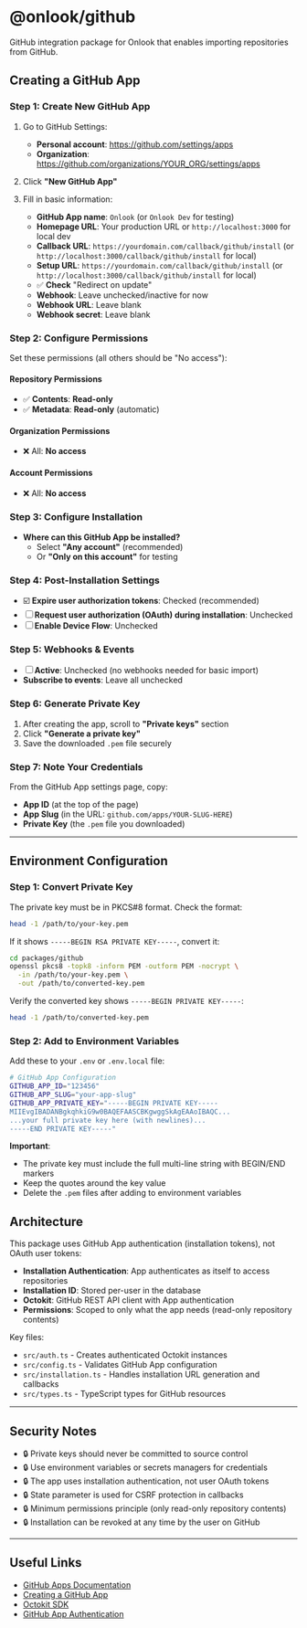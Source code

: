 # @onlook/github

GitHub integration package for Onlook that enables importing repositories from GitHub.

## Creating a GitHub App

### Step 1: Create New GitHub App

1. Go to GitHub Settings:
   - **Personal account**: https://github.com/settings/apps
   - **Organization**: https://github.com/organizations/YOUR_ORG/settings/apps

2. Click **"New GitHub App"**

3. Fill in basic information:
   - **GitHub App name**: `Onlook` (or `Onlook Dev` for testing)
   - **Homepage URL**: Your production URL or `http://localhost:3000` for local dev
   - **Callback URL**: `https://yourdomain.com/callback/github/install` (or `http://localhost:3000/callback/github/install` for local)
   - **Setup URL**: `https://yourdomain.com/callback/github/install` (or `http://localhost:3000/callback/github/install` for local)
   - ✅ **Check** "Redirect on update"
   - **Webhook**: Leave unchecked/inactive for now
   - **Webhook URL**: Leave blank
   - **Webhook secret**: Leave blank

### Step 2: Configure Permissions

Set these permissions (all others should be "No access"):

#### Repository Permissions
- ✅ **Contents**: **Read-only**
- ✅ **Metadata**: **Read-only** (automatic)

#### Organization Permissions
- ❌ All: **No access**

#### Account Permissions
- ❌ All: **No access**

### Step 3: Configure Installation

- **Where can this GitHub App be installed?**
  - Select **"Any account"** (recommended)
  - Or **"Only on this account"** for testing

### Step 4: Post-Installation Settings

- ☑️ **Expire user authorization tokens**: Checked (recommended)
- ☐ **Request user authorization (OAuth) during installation**: Unchecked
- ☐ **Enable Device Flow**: Unchecked

### Step 5: Webhooks & Events

- ☐ **Active**: Unchecked (no webhooks needed for basic import)
- **Subscribe to events**: Leave all unchecked

### Step 6: Generate Private Key

1. After creating the app, scroll to **"Private keys"** section
2. Click **"Generate a private key"**
3. Save the downloaded `.pem` file securely

### Step 7: Note Your Credentials

From the GitHub App settings page, copy:
- **App ID** (at the top of the page)
- **App Slug** (in the URL: `github.com/apps/YOUR-SLUG-HERE`)
- **Private Key** (the `.pem` file you downloaded)

---

## Environment Configuration

### Step 1: Convert Private Key

The private key must be in PKCS#8 format. Check the format:

```bash
head -1 /path/to/your-key.pem
```

If it shows `-----BEGIN RSA PRIVATE KEY-----`, convert it:

```bash
cd packages/github
openssl pkcs8 -topk8 -inform PEM -outform PEM -nocrypt \
  -in /path/to/your-key.pem \
  -out /path/to/converted-key.pem
```

Verify the converted key shows `-----BEGIN PRIVATE KEY-----`:

```bash
head -1 /path/to/converted-key.pem
```

### Step 2: Add to Environment Variables

Add these to your `.env` or `.env.local` file:

```bash
# GitHub App Configuration
GITHUB_APP_ID="123456"
GITHUB_APP_SLUG="your-app-slug"
GITHUB_APP_PRIVATE_KEY="-----BEGIN PRIVATE KEY-----
MIIEvgIBADANBgkqhkiG9w0BAQEFAASCBKgwggSkAgEAAoIBAQC...
...your full private key here (with newlines)...
-----END PRIVATE KEY-----"
```

**Important**:
- The private key must include the full multi-line string with BEGIN/END markers
- Keep the quotes around the key value
- Delete the `.pem` files after adding to environment variables

## Architecture

This package uses GitHub App authentication (installation tokens), not OAuth user tokens:

- **Installation Authentication**: App authenticates as itself to access repositories
- **Installation ID**: Stored per-user in the database
- **Octokit**: GitHub REST API client with App authentication
- **Permissions**: Scoped to only what the app needs (read-only repository contents)

Key files:
- `src/auth.ts` - Creates authenticated Octokit instances
- `src/config.ts` - Validates GitHub App configuration
- `src/installation.ts` - Handles installation URL generation and callbacks
- `src/types.ts` - TypeScript types for GitHub resources

---

## Security Notes

- 🔒 Private keys should never be committed to source control
- 🔒 Use environment variables or secrets managers for credentials
- 🔒 The app uses installation authentication, not user OAuth tokens
- 🔒 State parameter is used for CSRF protection in callbacks
- 🔒 Minimum permissions principle (only read-only repository contents)
- 🔒 Installation can be revoked at any time by the user on GitHub

---

## Useful Links

- [GitHub Apps Documentation](https://docs.github.com/en/apps)
- [Creating a GitHub App](https://docs.github.com/en/apps/creating-github-apps)
- [Octokit SDK](https://github.com/octokit/octokit.js)
- [GitHub App Authentication](https://docs.github.com/en/apps/creating-github-apps/authenticating-with-a-github-app)